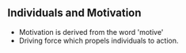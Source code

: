 ## Individuals and Motivation

- Motivation is derived from the word 'motive'
- Driving force which propels individuals to action.
